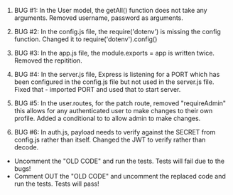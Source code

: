 1. BUG #1: In the User model, the getAll() function does not take any arguments. Removed username, password as arguments.

2. BUG #2: In the config.js file, the require('dotenv') is missing the config function. Changed it to require('dotenv').config()

3. BUG #3: In the app.js file, the module.exports = app is written twice. Removed the repitition.

4. BUG #4: In the server.js file, Express is listening for a PORT which has been configured in the config.js file but not used in the server.js file. Fixed that - imported PORT and used that to start server.

5. BUG #5: In the user.routes, for the patch route, removed "requireAdmin" this allows for any authenticated user to make changes to their own profile. Added a conditional to to allow admin to make changes.

6. BUG #6: In auth.js, payload needs to verify against the SECRET from config.js rather than itself. Changed the JWT to verify rather than decode.

<!-- ##### FOR RUNNING THE TESTS FOR BUG #5 & BUG #6 ##### -->

- Uncomment the "OLD CODE" and run the tests. Tests will fail due to the bugs!
- Comment OUT the "OLD CODE" and uncomment the replaced code and run the tests. Tests will pass!
